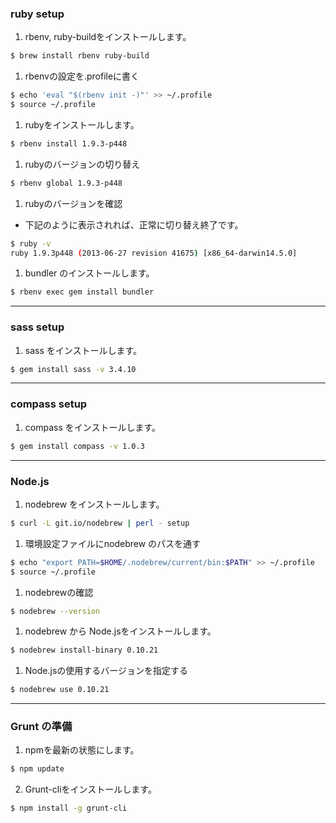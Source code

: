 ### ruby setup
1. rbenv, ruby-buildをインストールします。  
```sh
$ brew install rbenv ruby-build
```
1. rbenvの設定を.profileに書く  
```sh
$ echo 'eval "$(rbenv init -)"' >> ~/.profile
$ source ~/.profile
```
1. rubyをインストールします。  
  ```sh
  $ rbenv install 1.9.3-p448
  ```
1. rubyのバージョンの切り替え  
  ```sh
  $ rbenv global 1.9.3-p448
  ```
1. rubyのバージョンを確認  
- 下記のように表示されれば、正常に切り替え終了です。
```sh
$ ruby -v
ruby 1.9.3p448 (2013-06-27 revision 41675) [x86_64-darwin14.5.0]
```
1. bundler のインストールします。  
```sh
$ rbenv exec gem install bundler
```

----

### sass setup
1. sass をインストールします。  
```sh
$ gem install sass -v 3.4.10
```
----

### compass setup
1. compass をインストールします。  
```sh
$ gem install compass -v 1.0.3
```

----

### Node.js
1. nodebrew をインストールします。  
```sh
$ curl -L git.io/nodebrew | perl - setup
```
1. 環境設定ファイルにnodebrew のパスを通す  
```sh
$ echo "export PATH=$HOME/.nodebrew/current/bin:$PATH" >> ~/.profile
$ source ~/.profile
```
1. nodebrewの確認  
```sh
$ nodebrew --version
```
1. nodebrew から Node.jsをインストールします。  
```sh
$ nodebrew install-binary 0.10.21
```
1. Node.jsの使用するバージョンを指定する  
```sh
$ nodebrew use 0.10.21
```

----

### Grunt の準備
1. npmを最新の状態にします。  
```sh
$ npm update
```
2.	Grunt-cliをインストールします。   
```sh
$ npm install -g grunt-cli
```  
